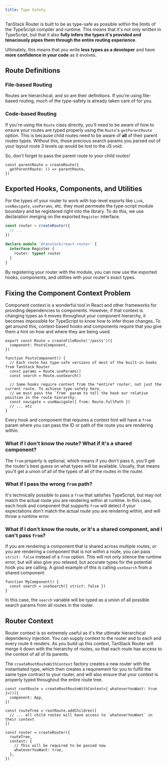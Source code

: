 ```yaml
---
title: Type Safety
---
```


TanStack Router is built to be as type-safe as possible within the limits of the TypeScript compiler and runtime. This means that it's not only written in TypeScript, but that it also **fully infers the types it's provided and tenaciously pipes them through the entire routing experience**.

Ultimately, this means that you write **less types as a developer** and have **more confidence in your code** as it evolves.

## Route Definitions

### File-based Routing

Routes are hierarchical, and so are their definitions. If you're using file-based routing, much of the type-safety is already taken care of for you.

### Code-based Routing

If you're using the `Route` class directly, you'll need to be aware of how to ensure your routes are typed properly using the `Route`'s `getParentRoute` option. This is because child routes need to be aware of **all** of their parent routes types. Without this, those precious search params you parsed out of your layout route 3 levels up would be lost to the JS void.

So, don't forget to pass the parent route to your child routes!

```tsx
const parentRoute = createRoute({
  getParentRoute: () => parentRoute,
})
```

## Exported Hooks, Components, and Utilities

For the types of your router to work with top-level exports like `Link`, `useNavigate`, `useParams`, etc. they must permeate the type-script module boundary and be registered right into the library. To do this, we use declaration merging on the exported `Register` interface.

```ts
const router = createRouter({
  // ...
})

declare module '@tanstack/react-router' {
  interface Register {
    router: typeof router
  }
}
```

By registering your router with the module, you can now use the exported hooks, components, and utilities with your router's exact types.

## Fixing the Component Context Problem

Component context is a wonderful tool in React and other frameworks for providing dependencies to components. However, if that context is changing types as it moves throughout your component hierarchy, it becomes impossible for TypeScript to know how to infer those changes. To get around this, context-based hooks and components require that you give them a hint on how and where they are being used.

```tsx
export const Route = createFileRoute('/posts')({
  component: PostsComponent,
})

function PostsComponent() {
  // Each route has type-safe versions of most of the built-in hooks from TanStack Router
  const params = Route.useParams()
  const search = Route.useSearch()

  // Some hooks require context from the *entire* router, not just the current route. To achieve type-safety here,
  // we must pass the `from` param to tell the hook our relative position in the route hierarchy.
  const navigate = useNavigate({ from: Route.fullPath })
  // ... etc
}
```

Every hook and component that requires a context hint will have a `from` param where you can pass the ID or path of the route you are rendering within.

### What if I don't know the route? What if it's a shared component?

The `from` property is optional, which means if you don't pass it, you'll get the router's best guess on what types will be available. Usually, that means you'll get a union of all of the types of all of the routes in the router.

### What if I pass the wrong `from` path?

It's technically possible to pass a `from` that satisfies TypeScript, but may not match the actual route you are rendering within at runtime. In this case, each hook and component that supports `from` will detect if your expectations don't match the actual route you are rendering within, and will throw a runtime error.

### What if I don't know the route, or it's a shared component, and I can't pass `from`?

If you are rendering a component that is shared across multiple routes, or you are rendering a component that is not within a route, you can pass `strict: false` instead of a `from` option. This will not only silence the runtime error, but will also give you relaxed, but accurate types for the potential hook you are calling. A good example of this is calling `useSearch` from a shared component:

```tsx
function MyComponent() {
  const search = useSearch({ strict: false })
}
```

In this case, the `search` variable will be typed as a union of all possible search params from all routes in the router.

## Router Context

Router context is so extremely useful as it's the ultimate hierarchical dependency injection. You can supply context to the router and to each and every route it renders. As you build up this context, TanStack Router will merge it down with the hierarchy of routes, so that each route has access to the context of all of its parents.

The `createRootRouteWithContext` factory creates a new router with the instantiated type, which then creates a requirement for you to fulfill the same type contract to your router, and will also ensure that your context is properly typed throughout the entire route tree.

```tsx
const rootRoute = createRootRouteWithContext<{ whateverYouWant: true }>()({
  component: App,
})

const routeTree = rootRoute.addChildren([
  // ... all child routes will have access to `whateverYouWant` in their context
])

const router = createRouter({
  routeTree,
  context: {
    // This will be required to be passed now
    whateverYouWant: true,
  },
})
```
